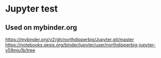 # Jupyter test
## Used on mybinder.org
https://mybinder.org/v2/gh/northdipperbig/Jupyter.git/master
https://notebooks.gesis.org/binder/jupyter/user/northdipperbig-jupyter-v59miu1b/tree
